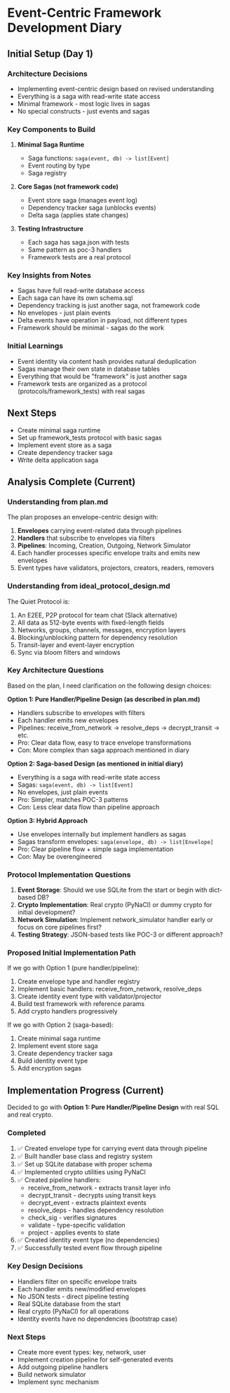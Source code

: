 # Event-Centric Framework Development Diary

## Initial Setup (Day 1)

### Architecture Decisions
- Implementing event-centric design based on revised understanding
- Everything is a saga with read-write state access
- Minimal framework - most logic lives in sagas
- No special constructs - just events and sagas

### Key Components to Build
1. **Minimal Saga Runtime**
   - Saga functions: `saga(event, db) -> list[Event]`
   - Event routing by type
   - Saga registry

2. **Core Sagas (not framework code)**
   - Event store saga (manages event log)
   - Dependency tracker saga (unblocks events)
   - Delta saga (applies state changes)

3. **Testing Infrastructure**
   - Each saga has saga.json with tests
   - Same pattern as poc-3 handlers
   - Framework tests are a real protocol

### Key Insights from Notes
- Sagas have full read-write database access
- Each saga can have its own schema.sql
- Dependency tracking is just another saga, not framework code
- No envelopes - just plain events
- Delta events have operation in payload, not different types
- Framework should be minimal - sagas do the work

### Initial Learnings
- Event identity via content hash provides natural deduplication
- Sagas manage their own state in database tables
- Everything that would be "framework" is just another saga
- Framework tests are organized as a protocol (protocols/framework_tests) with real sagas

## Next Steps
- Create minimal saga runtime
- Set up framework_tests protocol with basic sagas
- Implement event store as a saga
- Create dependency tracker saga
- Write delta application saga

## Analysis Complete (Current)

### Understanding from plan.md
The plan proposes an envelope-centric design with:
1. **Envelopes** carrying event-related data through pipelines
2. **Handlers** that subscribe to envelopes via filters
3. **Pipelines**: Incoming, Creation, Outgoing, Network Simulator
4. Each handler processes specific envelope traits and emits new envelopes
5. Event types have validators, projectors, creators, readers, removers

### Understanding from ideal_protocol_design.md
The Quiet Protocol is:
1. An E2EE, P2P protocol for team chat (Slack alternative)
2. All data as 512-byte events with fixed-length fields
3. Networks, groups, channels, messages, encryption layers
4. Blocking/unblocking pattern for dependency resolution
5. Transit-layer and event-layer encryption
6. Sync via bloom filters and windows

### Key Architecture Questions

Based on the plan, I need clarification on the following design choices:

**Option 1: Pure Handler/Pipeline Design (as described in plan.md)**
- Handlers subscribe to envelopes with filters
- Each handler emits new envelopes
- Pipelines: receive_from_network → resolve_deps → decrypt_transit → etc.
- Pro: Clear data flow, easy to trace envelope transformations
- Con: More complex than saga approach mentioned in diary

**Option 2: Saga-based Design (as mentioned in initial diary)**
- Everything is a saga with read-write state access
- Sagas: `saga(event, db) -> list[Event]`
- No envelopes, just plain events
- Pro: Simpler, matches POC-3 patterns
- Con: Less clear data flow than pipeline approach

**Option 3: Hybrid Approach**
- Use envelopes internally but implement handlers as sagas
- Sagas transform envelopes: `saga(envelope, db) -> list[Envelope]`
- Pro: Clear pipeline flow + simple saga implementation
- Con: May be overengineered

### Protocol Implementation Questions

1. **Event Storage**: Should we use SQLite from the start or begin with dict-based DB?
2. **Crypto Implementation**: Real crypto (PyNaCl) or dummy crypto for initial development?
3. **Network Simulation**: Implement network_simulator handler early or focus on core pipelines first?
4. **Testing Strategy**: JSON-based tests like POC-3 or different approach?

### Proposed Initial Implementation Path

If we go with Option 1 (pure handler/pipeline):
1. Create envelope type and handler registry
2. Implement basic handlers: receive_from_network, resolve_deps
3. Create identity event type with validator/projector
4. Build test framework with reference params
5. Add crypto handlers progressively

If we go with Option 2 (saga-based):
1. Create minimal saga runtime
2. Implement event store saga
3. Create dependency tracker saga
4. Build identity event type
5. Add encryption sagas

## Implementation Progress (Current)

Decided to go with **Option 1: Pure Handler/Pipeline Design** with real SQL and real crypto.

### Completed
1. ✅ Created envelope type for carrying event data through pipeline
2. ✅ Built handler base class and registry system
3. ✅ Set up SQLite database with proper schema
4. ✅ Implemented crypto utilities using PyNaCl
5. ✅ Created pipeline handlers:
   - receive_from_network - extracts transit layer info
   - decrypt_transit - decrypts using transit keys
   - decrypt_event - extracts plaintext events
   - resolve_deps - handles dependency resolution
   - check_sig - verifies signatures
   - validate - type-specific validation
   - project - applies events to state
6. ✅ Created identity event type (no dependencies)
7. ✅ Successfully tested event flow through pipeline

### Key Design Decisions
- Handlers filter on specific envelope traits
- Each handler emits new/modified envelopes
- No JSON tests - direct pipeline testing
- Real SQLite database from the start
- Real crypto (PyNaCl) for all operations
- Identity events have no dependencies (bootstrap case)

### Next Steps
- Create more event types: key, network, user
- Implement creation pipeline for self-generated events
- Add outgoing pipeline handlers
- Build network simulator
- Implement sync mechanism